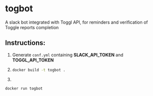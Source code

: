 # togbot
A slack bot integrated with Toggl API, for reminders and verification of Toggle reports completion


## Instructions:
1. Generate `conf.yml` containing **SLACK_API_TOKEN** and **TOGGL_API_TOKEN**
2.  ```bash
    docker build -t togbot .
    ```

3.  
```bash
docker run togbot
```